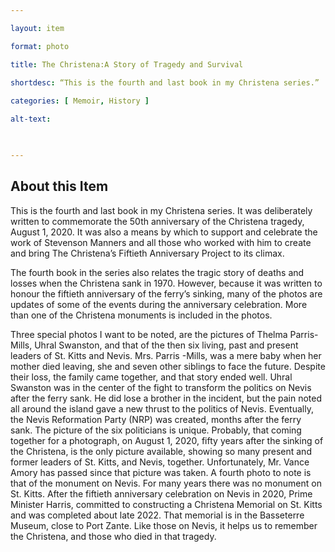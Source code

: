 ```yaml
--- 

layout: item 

format: photo 

title: The Christena:A Story of Tragedy and Survival

shortdesc: “This is the fourth and last book in my Christena series.”
 
categories: [ Memoir, History ]

alt-text:  

 

--- 
```


## About this Item 

This is the fourth and last book in my Christena series.  It was deliberately written to commemorate the 50th anniversary of the Christena tragedy, August 1, 2020.  It was also a means by which to support and celebrate the work of Stevenson Manners and all those who worked with him to create and bring The Christena’s Fiftieth Anniversary Project to its climax.

 The fourth book in the series also relates the tragic story of deaths and losses when the Christena sank in 1970.  However, because it was written to honour the fiftieth anniversary of the ferry’s sinking, many of the photos are updates of some of the events during the anniversary celebration.  More than one of the Christena monuments is included in the photos.

Three special photos I want to be noted, are the pictures of Thelma Parris-Mills, Uhral Swanston, and that of the then six living, past and present leaders of St. Kitts and Nevis.  Mrs. Parris -Mills, was a mere baby when her mother died leaving, she and seven other siblings to face the future.  Despite their loss, the family came together, and that story ended well.  Uhral Swanston was in the center of the fight to transform the politics on Nevis after the ferry sank.  He did lose a brother in the incident, but the pain noted all around the island gave a new thrust to the politics of Nevis.  Eventually, the Nevis Reformation Party (NRP) was created, months after the ferry sank.  The picture of the six politicians is unique.  Probably, that coming together for a photograph, on August 1, 2020, fifty years after the sinking of the Christena, is the only picture available, showing so many present and former leaders of St. Kitts, and Nevis, together.  Unfortunately, Mr. Vance Amory has passed since that picture was taken.  A fourth photo to note is that of the monument on Nevis.  For many years there was no monument on St. Kitts.  After the fiftieth anniversary celebration on Nevis in 2020, Prime Minister Harris, committed to constructing a Christena Memorial on St. Kitts and was completed about late 2022.  That memorial is in the Basseterre Museum, close to Port Zante.  Like those on Nevis, it helps us to remember the Christena, and those who died in that tragedy.
